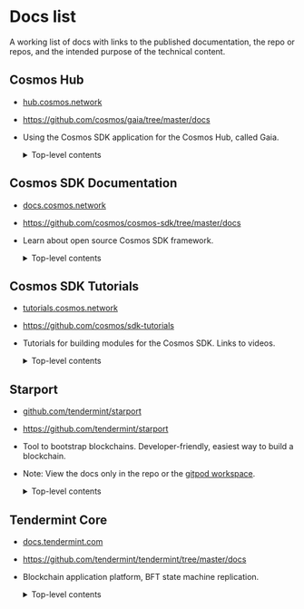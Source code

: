 # Docs list

A working list of docs with links to the published documentation, the repo or repos, and the intended purpose of the technical content.

## Cosmos Hub

- [hub.cosmos.network](https://hub.cosmos.network/main/hub-overview/overview.html)

- <https://github.com/cosmos/gaia/tree/master/docs>

- Using the Cosmos SDK application for the Cosmos Hub, called Gaia.

  <details><summary>Top-level contents</summary>

  - Cosmos Hub

  - Delegators

  - Gaia Tutorials

  - Validators

  </details>

## Cosmos SDK Documentation

- [docs.cosmos.network](https://docs.cosmos.network/)

- <https://github.com/cosmos/cosmos-sdk/tree/master/docs>


- Learn about open source Cosmos SDK framework.

  <details><summary>Top-level contents</summary>

    - Introduction

    - Basics

    - Core Concepts

    - Building Modules

    - IBC

    - Running a Node, API and CLI

    - Migrations

    - USING THE SDK

      - Modules

        - List of Modules

    </details>

## Cosmos SDK Tutorials

- [tutorials.cosmos.network](https://tutorials.cosmos.network/)

- <https://github.com/cosmos/sdk-tutorials>

- Tutorials for building modules for the Cosmos SDK. Links to videos.

  <details><summary>Top-level contents</summary>

    - Voter

    - Blog

    - Blog (legacy)

    - PoFE

    - PoFE - Launchpad to Stargate

    - Scavenge

    - Nameservice

    - Cosmos Burner Chain

  </details>

## Starport

- [github.com/tendermint/starport](https://github.com/tendermint/starport/tree/develop/docs)

- <https://github.com/tendermint/starport>

- Tool to bootstrap blockchains. Developer-friendly, easiest way to build a blockchain.

- Note: View the docs only in the repo or the [gitpod workspace](https://gitpod.io/#https://github.com/tendermint/starport/tree/master).

  <details><summary>Top-level contents</summary>

  - Introduction

  - Install

  - Quickstart

  - Serving a blockchain

  - Scaffolding

  - Configuration

  - Relayer

  </details>

## Tendermint Core

- [docs.tendermint.com](https://docs.tendermint.com/master/)

- <https://github.com/tendermint/tendermint/tree/master/docs>

- Blockchain application platform, BFT state machine replication.

  <details><summary>Top-level contents</summary>

  - Introduction

  - Guides

  - Apps

  - Nodes

  - Tendermint Core

  - Networks

  - Tooling

  - Spec

  - security

  </details>
